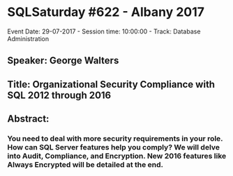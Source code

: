 # SQLSaturday #622 - Albany 2017
Event Date: 29-07-2017 - Session time: 10:00:00 - Track: Database Administration
## Speaker: George Walters
## Title: Organizational Security  Compliance with SQL 2012 through 2016
## Abstract:
### You need to deal with more security requirements in your role.  How can SQL Server features help you comply?  We will delve into Audit, Compliance, and Encryption.  New 2016 features like Always Encrypted will be detailed at the end.
